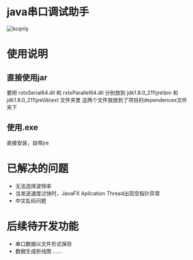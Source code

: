 # java串口调试助手
![kcqnly](https://ly-object-1259106193.cos.ap-chengdu.myqcloud.com/github/SerialAssistant-2.png)

# 使用说明
## 直接使用jar
要把 rxtxSerial64.dll 和 rxtxParallel64.dll
分别放到 jdk1.8.0_211\jre\bin 和 jdk1.8.0_211\jre\lib\ext 文件夹里 
这两个文件我放到了项目的dependences文件夹下
## 使用.exe
直接安装，自带jre

# 已解决的问题
- 无法选择波特率
- 当发送速度过快时，JavaFX Aplication Thread出现空指针异常
- 中文乱码问题

# 后续待开发功能
- 串口数据以文件形式保存
- 数据生成折线图
......

